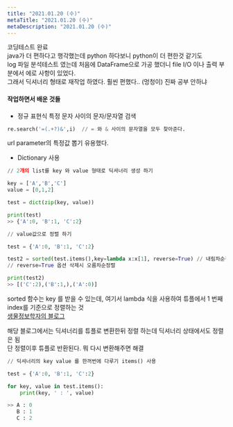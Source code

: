 ```yaml
---
title: "2021.01.20 (수)"
metaTitle: "2021.01.20 (수)"
metaDescription: "2021.01.20 (수)"
---
```


코딩테스트 완료  
java가 더 편하다고 행각했는데 python 하다보니 python이 더 편한것 같기도  
log 파일 분석테스트 였는데 처음에 DataFrame으로 가공 했더니 file I/O 이나 출력 부분에서 에로 사항이 있었다.  
그래서 딕셔너리 형태로 재작업 하였다. 훨씬 편했다.. (멍청이)  진짜 공부 안하냐  

#### 작업하면서 배운 것들
- 정규 표현식 특정 문자 사이의 문자/문자열 검색 
``` python
re.search('=(.+?)&',i)  // = 와 & 사이의 문자열을 모두 찾아준다. 
```
url parameter의 특정값 뽑기 유용했다.
- Dictionary 사용
``` python
// 2개의 list를 key 와 value 형태로 딕셔너리 생성 하기

key = ['A','B','C']
value = [0,1,2]

test = dict(zip(key, value))  

print(test)
>> {'A':0, 'B':1, 'C':2}
```   
      
``` python
// value값으로 정렬 하기

test = {'A':0, 'B':1, 'C':2}

test2 = sorted(test.items(),key=lambda x:x[1], reverse=True) // 내림차순정렬
// reverse=True 옵션 삭제시 오름차순정렬

print(test2)
>> [('C':2),('B':1,),('A':0)]
```
sorted 함수는 key 를 받을 수 있는데, 여기서 lambda 식을 사용하여 튜플에서 1 번째 index를 기준으로 정렬하는 것  
[생물정보학자의 블로그](https://korbillgates.tistory.com/171)  

해당 블로그에서는 딕셔너리를 튜플로 변환한뒤 정렬 하는데 딕셔너리 상태에서도 정렬은 됨  
단 정렬이후 튜플로 반환된다. 뭐 다시 변환해주면 해결

``` python
// 딕셔너리의 key value 를 한꺼번에 다루기 items() 사용 

test = {'A':0, 'B':1, 'C':2}

for key, value in test.items():
    print(key, ' : ', value)

>> A : 0
   B : 1
   C : 2
```